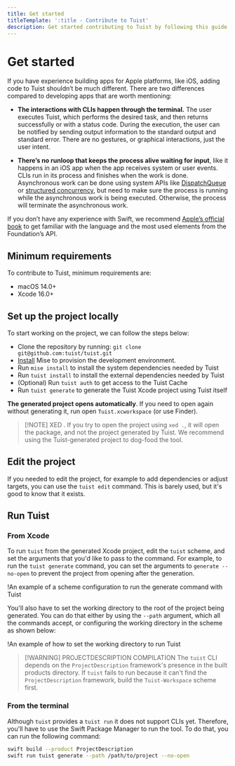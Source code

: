```yaml
---
title: Get started
titleTemplate: ':title - Contribute to Tuist'
description: Get started contributing to Tuist by following this guide.
---
```

# Get started

If you have experience building apps for Apple platforms, like iOS, adding code to Tuist shouldn’t be much different. There are two differences compared to developing apps that are worth mentioning:

- **The interactions with CLIs happen through the terminal.** The user executes Tuist, which performs the desired task, and then returns successfully or with a status code. During the execution, the user can be notified by sending output information to the standard output and standard error. There are no gestures, or graphical interactions, just the user intent.

- **There’s no runloop that keeps the process alive waiting for input**, like it happens in an iOS app when the app receives system or user events. CLIs run in its process and finishes when the work is done. Asynchronous work can be done using system APIs like [DispatchQueue](https://developer.apple.com/documentation/dispatch/dispatchqueue) or [structured concurrency](https://developer.apple.com/tutorials/app-dev-training/managing-structured-concurrency), but need to make sure the process is running while the asynchronous work is being executed. Otherwise, the process will terminate the asynchronous work.

If you don’t have any experience with Swift, we recommend [Apple’s official book](https://docs.swift.org/swift-book/) to get familiar with the language and the most used elements from the Foundation’s API.

## Minimum requirements

To contribute to Tuist, minimum requirements are:

- macOS 14.0+
- Xcode 16.0+

## Set up the project locally

To start working on the project, we can follow the steps below:

- Clone the repository by running: `git clone git@github.com:tuist/tuist.git`
- [Install](https://mise.jdx.dev/getting-started.html) Mise to provision the development environment.
- Run `mise install` to install the system dependencies needed by Tuist
- Run `tuist install` to install the external dependencies needed by Tuist
- (Optional) Run `tuist auth` to get access to the <LocalizedLink href="/guides/develop/build/cache">Tuist Cache</LocalizedLink>
- Run `tuist generate` to generate the Tuist Xcode project using Tuist itself

**The generated project opens automatically**. If you need to open again without generating it, run open `Tuist.xcworkspace` (or use Finder).

> [!NOTE] XED .
> If you try to open the project using `xed .`, it will open the package, and not the project generated by Tuist. We recommend using the Tuist-generated project to dog-food the tool.

## Edit the project

If you needed to edit the project, for example to add dependencies or adjust targets, you can use the <LocalizedLink href="/guides/develop/projects/editing">`tuist edit` command</LocalizedLink>. This is barely used, but it's good to know that it exists.

## Run Tuist

### From Xcode

To run `tuist` from the generated Xcode project, edit the `tuist` scheme, and set the arguments that you'd like to pass to the command. For example, to run the `tuist generate` command, you can set the arguments to `generate --no-open` to prevent the project from opening after the generation.

!<LocalizedLink href="/contributors/scheme-arguments.png">An example of a scheme configuration to run the generate command with Tuist</LocalizedLink>

You'll also have to set the working directory to the root of the project being generated. You can do that either by using the `--path` argument, which all the commands accept, or configuring the working directory in the scheme as shown below:

!<LocalizedLink href="/contributors/scheme-working-directory.png">An example of how to set the working directory to run Tuist</LocalizedLink>

> [!WARNING] PROJECTDESCRIPTION COMPILATION
> The `tuist` CLI depends on the `ProjectDescription` framework's presence in the built products directory. If `tuist` fails to run because it can't find the `ProjectDescription` framework, build the `Tuist-Workspace` scheme first.

### From the terminal

Although `tuist` provides a `tuist run` it does not support CLIs yet. Therefore, you'll have to use the Swift Package Manager to run the tool. To do that, you can run the following command:

```bash
swift build --product ProjectDescription
swift run tuist generate --path /path/to/project --no-open
```
